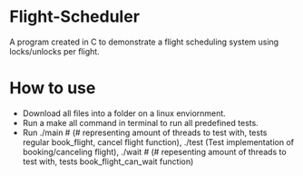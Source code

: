 # Flight-Scheduler
A program created in C to demonstrate a flight scheduling system using locks/unlocks per flight.

# How to use
* Download all files into a folder on a linux enviornment.
* Run a make all command in terminal to run all predefined tests.
* Run ./main # (# representing amount of threads to test with, tests regular book_flight, cancel flight function), ./test (Test implementation of booking/canceling flight), ./wait # (# repesenting amount of threads to test with, tests book_flight_can_wait function) 
